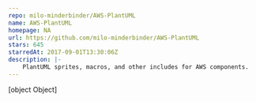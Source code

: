 ```yaml
---
repo: milo-minderbinder/AWS-PlantUML
name: AWS-PlantUML
homepage: NA
url: https://github.com/milo-minderbinder/AWS-PlantUML
stars: 645
starredAt: 2017-09-01T13:30:06Z
description: |-
    PlantUML sprites, macros, and other includes for AWS components.
---
```


[object Object]
